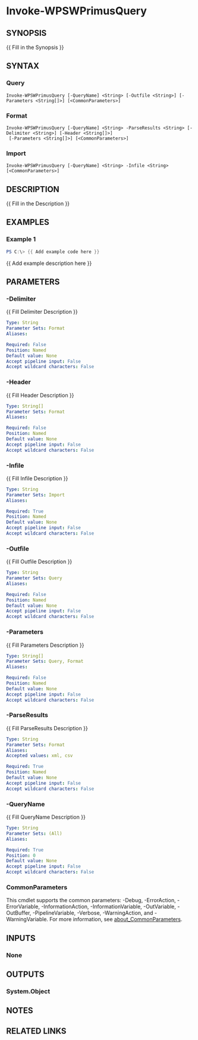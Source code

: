 ﻿---
external help file: WilmaPSWorker-help.xml
Module Name: WilmaPSWorker
online version:
schema: 2.0.0
---

# Invoke-WPSWPrimusQuery

## SYNOPSIS
{{ Fill in the Synopsis }}

## SYNTAX

### Query
```
Invoke-WPSWPrimusQuery [-QueryName] <String> [-Outfile <String>] [-Parameters <String[]>] [<CommonParameters>]
```

### Format
```
Invoke-WPSWPrimusQuery [-QueryName] <String> -ParseResults <String> [-Delimiter <String>] [-Header <String[]>]
 [-Parameters <String[]>] [<CommonParameters>]
```

### Import
```
Invoke-WPSWPrimusQuery [-QueryName] <String> -Infile <String> [<CommonParameters>]
```

## DESCRIPTION
{{ Fill in the Description }}

## EXAMPLES

### Example 1
```powershell
PS C:\> {{ Add example code here }}
```

{{ Add example description here }}

## PARAMETERS

### -Delimiter
{{ Fill Delimiter Description }}

```yaml
Type: String
Parameter Sets: Format
Aliases:

Required: False
Position: Named
Default value: None
Accept pipeline input: False
Accept wildcard characters: False
```

### -Header
{{ Fill Header Description }}

```yaml
Type: String[]
Parameter Sets: Format
Aliases:

Required: False
Position: Named
Default value: None
Accept pipeline input: False
Accept wildcard characters: False
```

### -Infile
{{ Fill Infile Description }}

```yaml
Type: String
Parameter Sets: Import
Aliases:

Required: True
Position: Named
Default value: None
Accept pipeline input: False
Accept wildcard characters: False
```

### -Outfile
{{ Fill Outfile Description }}

```yaml
Type: String
Parameter Sets: Query
Aliases:

Required: False
Position: Named
Default value: None
Accept pipeline input: False
Accept wildcard characters: False
```

### -Parameters
{{ Fill Parameters Description }}

```yaml
Type: String[]
Parameter Sets: Query, Format
Aliases:

Required: False
Position: Named
Default value: None
Accept pipeline input: False
Accept wildcard characters: False
```

### -ParseResults
{{ Fill ParseResults Description }}

```yaml
Type: String
Parameter Sets: Format
Aliases:
Accepted values: xml, csv

Required: True
Position: Named
Default value: None
Accept pipeline input: False
Accept wildcard characters: False
```

### -QueryName
{{ Fill QueryName Description }}

```yaml
Type: String
Parameter Sets: (All)
Aliases:

Required: True
Position: 0
Default value: None
Accept pipeline input: False
Accept wildcard characters: False
```

### CommonParameters
This cmdlet supports the common parameters: -Debug, -ErrorAction, -ErrorVariable, -InformationAction, -InformationVariable, -OutVariable, -OutBuffer, -PipelineVariable, -Verbose, -WarningAction, and -WarningVariable. For more information, see [about_CommonParameters](http://go.microsoft.com/fwlink/?LinkID=113216).

## INPUTS

### None

## OUTPUTS

### System.Object
## NOTES

## RELATED LINKS
